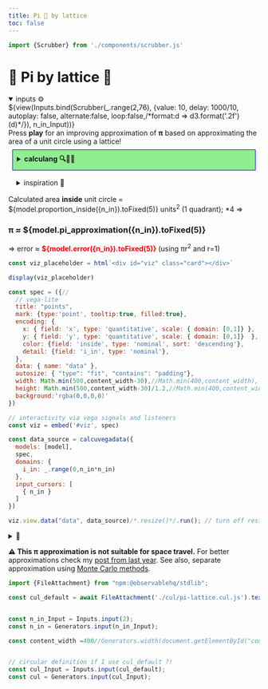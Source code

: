 ```yaml
---
title: Pi 🥮 by lattice
toc: false
---
```

```js
import {Scrubber} from './components/scrubber.js'
```

<!-- @include: /home/declan/MESSING/GitHub/calculang-develop-with-framework/docs/TEMPLATE.md -->

<div id="wrapper" class="wrapper">
<div id="content" class="rhs side">
  
# 🎨 Pi by lattice 🥮

  <div class="card">
    <details open><summary>inputs ⚙️</summary>
    ${view(Inputs.bind(Scrubber(_.range(2,76), {value: 10, delay: 1000/10, autoplay: false, alternate:false, loop:false,/*format:d => d3.format('.2f')(d)*/}), n_in_Input))}
    </details>
    </div>
  <span>Press <strong>play</strong> for an improving approximation of <strong>π</strong> based on approximating the area of a unit circle using a lattice!</span>
  <details style="background:lightgreen; padding: 0.5rem; margin: 0.5rem; border: 1px solid blue"><summary style="font-weight:bold">calculang 🔍💬🧮</summary>
  <span>This pi approximation is made with <a href="https://calculang.dev">calculang<a>, <span style="font-weight:bold">a language for calculations for transparency and certainty about numbers</span> 🔍💬🧮<br/>
  <p>On left/top, you can find and edit the formulas (but this is WIP and very dangerous).
  <p>Better to find the source code <a href="https://github.com/declann/calculang-develop-with-framework/">on GitHub</a> and PRs are welcome.</p>
  </details>
  <details style="padding: 0.5rem; margin: 0.5rem"><summary style="">inspiration 🧙</summary><p><a href="https://www.geogebra.org/m/kwty4hsz">A Geogebra example</a> I found linked in the <a href="https://www.geogebra.org/u/kmhkmh">wikipedia article for Pi</a>. I replicate this approach/numbers.</p>
  <p>Given this is similar but simpler than the <a href="https://observablehq.com/@declann/monte-carlo-pi?collection=@declann/calculang">Monte Carlo Pi</a> approximation I reproduced last year, I'm not sure why this approach isn't more common.</p>
  </details>
</span>
<span>Calculated area <strong>inside</strong> unit circle = ${model.proportion_inside({n_in}).toFixed(5)} units<sup>2</sup> (1 quadrant); *4 ⇒</span>
<h3>π ≈ ${model.pi_approximation({n_in}).toFixed(5)}</h3>
<span>⇒ error ≈ <span style="font-weight:bold;color:red">${model.error({n_in}).toFixed(5)}</span></span>
<span>(using πr<sup>2</sup> and  r=1)</span>

<div class="card" id="viz"></div>

```js
const viz_placeholder = html`<div id="viz" class="card"></div>`

display(viz_placeholder)
```


```js echo
const spec = ({//
  // vega-lite
  title: "points",
  mark: {type:'point', tooltip:true, filled:true},
  encoding: {
    x: { field: 'x', type: 'quantitative', scale: { domain: [0,1]} },
    y: { field: 'y', type: 'quantitative', scale: { domain: [0,1]}  },
    color: {field: 'inside', type: 'nominal', sort: 'descending'},
    detail: {field: 'i_in', type: 'nominal'},
  },
  data: { name: "data" },
  autosize: { "type": "fit", "contains": "padding"},
  width: Math.min(500,content_width-30),//Math.min(400,content_width),
  height: Math.min(500,content_width-30)/1.2,//Math.min(400,content_width-30),
  background:'rgba(0,0,0,0)'
})

// interactivity via vega signals and listeners
const viz = embed('#viz', spec)
```




```js echo
const data_source = calcuvegadata({
  models: [model],
  spec,
  domains: {
    i_in: _.range(0,n_in*n_in)
  },
  input_cursors: [
    { n_in }
  ]
})
```

```js echo
viz.view.data("data", data_source)/*.resize()*/.run(); // turn off resize
```

<details><summary>📜</summary>

```js echo
const pis = [5, 10, 20,30,50,55,60,65,70,75]
  .map(n_in => ({n_in, pi_approximation: model.pi_approximation({ n_in}), proportion_inside: model.proportion_inside({ n_in}), error: model.error({ n_in})}))

display(Inputs.table(pis, {sort: 'n_in', reverse: true, format: { pi_approximation: d3.format(',.10f'), error: d3.format(',.4f') }}))
```

</details>

  <p><strong>⚠️ This π approximation is not suitable for space travel.</strong> For better approximations check my <a href="https://observablehq.com/@declann/its-pi-day">post from last year</a>. See also, separate approximation using <a href="https://observablehq.com/@declann/monte-carlo-pi?collection=@declann/calculang">Monte Carlo methods</a>.</p>
</div>
</div>





```js
import {FileAttachment} from "npm:@observablehq/stdlib";

const cul_default = await FileAttachment('./cul/pi-lattice.cul.js').text()

```


```js

const n_in_Input = Inputs.input(2);
const n_in = Generators.input(n_in_Input);

const content_width =400//Generators.width(document.getElementById("content")); // keep as a generator for reactivity


// circular definition if I use cul_default ?!
const cul_Input = Inputs.input(cul_default);
const cul = Generators.input(cul_Input);

```
